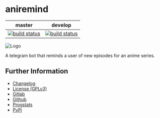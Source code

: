 # aniremind
|master|develop|
|:----:|:-----:|
|[![build status](https://gitlab.namibsun.net/namibsun/python/aniremind/badges/master/build.svg)](https://gitlab.namibsun.net/namibsun/python/aniremind/commits/master)|[![build status](https://gitlab.namibsun.net/namibsun/python/aniremind/badges/develop/build.svg)](https://gitlab.namibsun.net/namibsun/python/aniremind/commits/develop)|

![Logo](resources/logo/logo-readme.png)

A telegram bot that reminds a user of new episodes for an anime series.

## Further Information

* [Changelog](CHANGELOG)
* [License (GPLv3)](LICENSE)
* [Gitlab](https://gitlab.namibsun.net/namibsun/python/aniremind)
* [Github](https://github.com/namboy94/aniremind)
* [Progstats](https://progstats.namibsun.net/projects/aniremind)
* [PyPi](https://pypi.org/project/aniremind)
